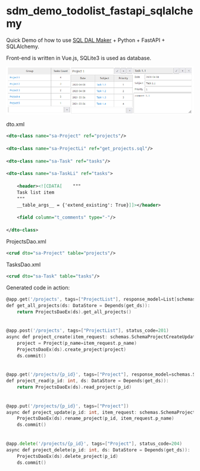 # sdm_demo_todolist_fastapi_sqlalchemy
Quick Demo of how to use [SQL DAL Maker](https://github.com/panedrone/sqldalmaker) + Python + FastAPI + SQLAlchemy.

Front-end is written in Vue.js, SQLite3 is used as database.

![demo-go.png](demo-go.png)

dto.xml
```xml
<dto-class name="sa-Project" ref="projects"/>

<dto-class name="sa-ProjectLi" ref="get_projects.sql"/>

<dto-class name="sa-Task" ref="tasks"/>

<dto-class name="sa-TaskLi" ref="tasks">

    <header><![CDATA[    """
    Task list item
    """
    __table_args__ = {'extend_existing': True}]]></header>

    <field column="t_comments" type="-"/>

</dto-class>
```
ProjectsDao.xml
```xml
<crud dto="sa-Project" table="projects"/>
```
TasksDao.xml
```xml
<crud dto="sa-Task" table="tasks"/>
```
Generated code in action:
```go
@app.get('/projects', tags=["ProjectList"], response_model=List[schemas.SchemaProjectLi])
def get_all_projects(ds: DataStore = Depends(get_ds)):
    return ProjectsDaoEx(ds).get_all_projects()


@app.post('/projects', tags=["ProjectList"], status_code=201)
async def project_create(item_request: schemas.SchemaProjectCreateUpdate, ds: DataStore = Depends(get_ds)):
    project = Project(p_name=item_request.p_name)
    ProjectsDaoEx(ds).create_project(project)
    ds.commit()


@app.get('/projects/{p_id}', tags=["Project"], response_model=schemas.SchemaProject)
def project_read(p_id: int, ds: DataStore = Depends(get_ds)):
    return ProjectsDaoEx(ds).read_project(p_id)


@app.put('/projects/{p_id}', tags=["Project"])
async def project_update(p_id: int, item_request: schemas.SchemaProjectCreateUpdate, ds: DataStore = Depends(get_ds)):
    ProjectsDaoEx(ds).rename_project(p_id, item_request.p_name)
    ds.commit()


@app.delete('/projects/{p_id}', tags=["Project"], status_code=204)
async def project_delete(p_id: int, ds: DataStore = Depends(get_ds)):
    ProjectsDaoEx(ds).delete_project(p_id)
    ds.commit()
```